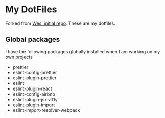 # My DotFiles
Forked from [Wes' initial repo](https://github.com/wesbos/dotfiles). These are my dotfiles.

## Global packages
I have the following packages globally installed when I am working on my own projects

* prettier
* eslint-config-prettier
* eslint-plugin-prettier
* eslint
* eslint-plugin-react
* eslint-config-airbnb
* eslint-plugin-jsx-a11y
* eslint-plugin-import
* eslint-import-resolver-webpack